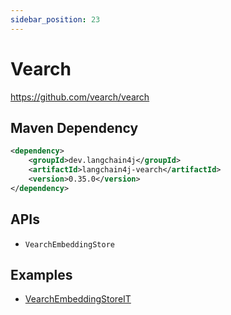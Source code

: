```yaml
---
sidebar_position: 23
---
```


# Vearch

https://github.com/vearch/vearch


## Maven Dependency

```xml
<dependency>
    <groupId>dev.langchain4j</groupId>
    <artifactId>langchain4j-vearch</artifactId>
    <version>0.35.0</version>
</dependency>
```


## APIs

- `VearchEmbeddingStore`


## Examples

- [VearchEmbeddingStoreIT](https://github.com/langchain4j/langchain4j/blob/main/langchain4j-vearch/src/test/java/dev/langchain4j/store/embedding/vearch/VearchEmbeddingStoreIT.java)

